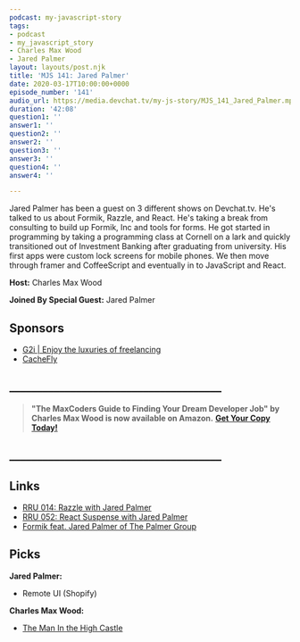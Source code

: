 ```yaml
---
podcast: my-javascript-story
tags:
- podcast
- my_javascript_story
- Charles Max Wood
- Jared Palmer
layout: layouts/post.njk
title: 'MJS 141: Jared Palmer'
date: 2020-03-17T10:00:00+0000
episode_number: '141'
audio_url: https://media.devchat.tv/my-js-story/MJS_141_Jared_Palmer.mp3
duration: '42:08'
question1: ''
answer1: ''
question2: ''
answer2: ''
question3: ''
answer3: ''
question4: ''
answer4: ''

---
```

Jared Palmer has been a guest on 3 different shows on Devchat.tv. He's talked to us about Formik, Razzle, and React. He's taking a break from consulting to build up Formik, Inc and tools for forms. He got started in programming by taking a programming class at Cornell on a lark and quickly transitioned out of Investment Banking after graduating from university. His first apps were custom lock screens for mobile phones. We then move through framer and CoffeeScript and eventually in to JavaScript and React.

**Host:** Charles Max Wood

**Joined By Special Guest:** Jared Palmer

## Sponsors

* [G2i | Enjoy the luxuries of freelancing](https://www.g2i.co/?utm_source=My_Javascript_story&utm_medium=Podcast&utm_campaign=DevChat)
* [CacheFly](https://www.cachefly.com/)

## **______________________________________**

> **"The MaxCoders Guide to Finding Your Dream Developer Job" by Charles Max Wood is now available on Amazon.** [**Get Your Copy Today!**](https://www.amazon.com/gp/product/B081MBL5C9/ref=as_li_ss_tl?ie=UTF8&linkCode=sl1&tag=devchattv-20&linkId=9d61363241636e2546ef46abba198746&language=en_US)

## **______________________________________**

## Links

* [RRU 014: Razzle with Jared Palmer](https://devchat.tv/react-round-up/rru-014-razzle-with-jared-palmer/)
* [RRU 052: React Suspense with Jared Palmer](https://devchat.tv/react-round-up/rru-052-react-suspense-with-jared-palmer/)
* [Formik feat. Jared Palmer of The Palmer Group](https://devchat.tv/react-native-radio/formik-feat-jared-palmer-of-the-palmer-group/)

## Picks

**Jared Palmer:**

* Remote UI (Shopify)

**Charles Max Wood:**

* [The Man In the High Castle](https://www.amazon.com/Man-High-Castle-Season/dp/B00RSGFRY8)